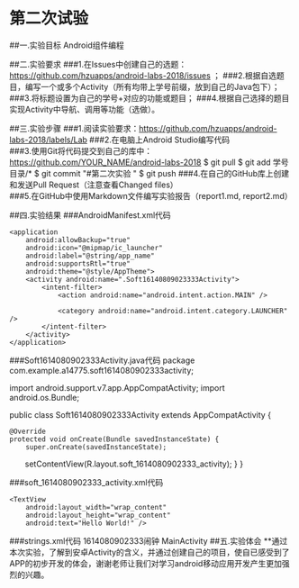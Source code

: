 # 第二次试验
##一.实验目标
Android组件编程

##二.实验要求
###1.在Issues中创建自己的选题：https://github.com/hzuapps/android-labs-2018/issues ；
###2.根据自选题目，编写一个或多个Activity（所有均带上学号前缀，放到自己的Java包下）；
###3.将标题设置为自己的学号+对应的功能或题目；
###4.根据自己选择的题目实现Activity中导航、调用等功能（选做）。

##三.实验步骤
###1.阅读实验要求：https://github.com/hzuapps/android-labs-2018/labels/Lab
###2.在电脑上Android Studio编写代码                                 
###3.使用Git将代码提交到自己的库中：https://github.com/YOUR_NAME/android-labs-2018
$ git pull
$ git add 学号目录/*
$ git commit "#第二次实验  "
$ git push
###4.在自己的GitHub库上创建和发送Pull Request（注意查看Changed files）    
###5.在GitHub中使用Markdown文件编写实验报告（report1.md, report2.md）   

##四.实验结果
###AndroidManifest.xml代码
<?xml version="1.0" encoding="utf-8"?>
<manifest xmlns:android="http://schemas.android.com/apk/res/android"
    package="com.example.a14775.soft1614080902333activity">

    <application
        android:allowBackup="true"
        android:icon="@mipmap/ic_launcher"
        android:label="@string/app_name"
        android:supportsRtl="true"
        android:theme="@style/AppTheme">
        <activity android:name=".Soft16140809023333Activity">
            <intent-filter>
                <action android:name="android.intent.action.MAIN" />

                <category android:name="android.intent.category.LAUNCHER" />
            </intent-filter>
        </activity>
    </application>

</manifest>

###Soft1614080902333Activity.java代码
package com.example.a14775.soft1614080902333activity;

import android.support.v7.app.AppCompatActivity;
import android.os.Bundle;

public class Soft1614080902333Activity extends AppCompatActivity {

    @Override
    protected void onCreate(Bundle savedInstanceState) {
        super.onCreate(savedInstanceState);
        setContentView(R.layout.soft_1614080902333_activity);
    }
}

###soft_1614080902333_activity.xml代码
<?xml version="1.0" encoding="utf-8"?>
<RelativeLayout xmlns:android="http://schemas.android.com/apk/res/android"
    xmlns:tools="http://schemas.android.com/tools"
    android:id="@+id/activity_soft1614080902333"
    android:layout_width="match_parent"
    android:layout_height="match_parent"
    android:paddingBottom="@dimen/activity_vertical_margin"
    android:paddingLeft="@dimen/activity_horizontal_margin"
    android:paddingRight="@dimen/activity_horizontal_margin"
    android:paddingTop="@dimen/activity_vertical_margin"
    tools:context="com.example.a14775.soft1614080902333activity.Soft1614080902333Activity">

    <TextView
        android:layout_width="wrap_content"
        android:layout_height="wrap_content"
        android:text="Hello World!" />
</RelativeLayout>

###strings.xml代码
<resources>
    <string name="app_name">1614080902333闹钟</string>
    <string name="title_activity_main">MainActivity</string>
</resources>
##五.实验体会
**通过本次实验，了解到安卓Activity的含义，并通过创建自己的项目，使自已感受到了APP的初步开发的体会，谢谢老师让我们对学习android移动应用开发产生更加强烈的兴趣。
